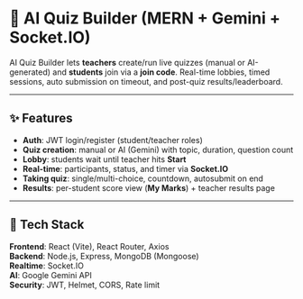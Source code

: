 # 🧠 AI Quiz Builder (MERN + Gemini + Socket.IO)

AI Quiz Builder lets **teachers** create/run live quizzes (manual or AI-generated) and **students** join via a **join code**. Real-time lobbies, timed sessions, auto submission on timeout, and post-quiz results/leaderboard.

---

## ✨ Features

- **Auth**: JWT login/register (student/teacher roles)
- **Quiz creation**: manual or AI (Gemini) with topic, duration, question count
- **Lobby**: students wait until teacher hits **Start**
- **Real-time**: participants, status, and timer via **Socket.IO**
- **Taking quiz**: single/multi-choice, countdown, autosubmit on end
- **Results**: per-student score view (**My Marks**) + teacher results page

---

## 🧰 Tech Stack

**Frontend**: React (Vite), React Router, Axios  
**Backend**: Node.js, Express, MongoDB (Mongoose)  
**Realtime**: Socket.IO  
**AI**: Google Gemini API  
**Security**: JWT, Helmet, CORS, Rate limit
